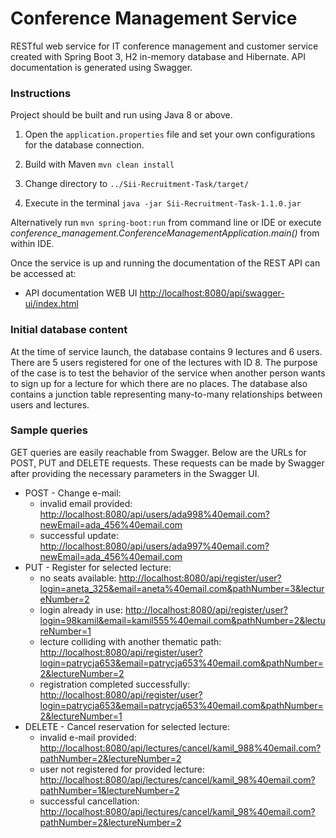 
# Conference Management Service

RESTful web service for IT conference management and customer service created with Spring Boot 3, H2 in-memory database and Hibernate. API documentation is generated using Swagger.



### Instructions

Project should be built and run using Java 8 or above.

1. Open the `application.properties` file and set your own configurations for the database connection.

2. Build with Maven ```mvn clean install```

3. Change directory to ```../Sii-Recruitment-Task/target/```

4. Execute in the terminal ```java -jar Sii-Recruitment-Task-1.1.0.jar ```

Alternatively run ```mvn spring-boot:run``` from command line or IDE or execute *conference_management.ConferenceManagementApplication.main()* from within IDE.

Once the service is up and running the documentation of the REST API can be accessed at:

* API documentation WEB UI [http://localhost:8080/api/swagger-ui/index.html](http://localhost:8080/swagger-ui.html)



### Initial database content
At the time of service launch, the database contains 9 lectures and 6 users. There are 5 users registered for one of the lectures with ID 8. The purpose of the case is to test the behavior of the service when another person wants to sign up for a lecture for which there are no places.
The database also contains a junction table representing many-to-many relationships between users and lectures.


### Sample queries
GET queries are easily reachable from Swagger.
Below are the URLs for POST, PUT and DELETE requests. These requests can be made by Swagger after providing the necessary parameters in the Swagger UI.
* POST - Change e-mail:
  * invalid email provided: [http://localhost:8080/api/users/ada998%40email.com?newEmail=ada_456%40email.com](http://localhost:8080/api/users/ada998%40email.com?newEmail=ada_456%40email.com)
  * successful update: [http://localhost:8080/api/users/ada997%40email.com?newEmail=ada_456%40email.com](http://localhost:8080/api/users/ada997%40email.com?newEmail=ada_456%40email.com)
* PUT - Register for selected lecture:
  * no seats available: [http://localhost:8080/api/register/user?login=aneta_325&email=aneta%40email.com&pathNumber=3&lectureNumber=2](http://localhost:8080/api/register/user?login=aneta_325&email=aneta%40email.com&pathNumber=3&lectureNumber=2)
  * login already in use: [http://localhost:8080/api/register/user?login=98kamil&email=kamil555%40email.com&pathNumber=2&lectureNumber=1](http://localhost:8080/api/register/user?login=98kamil&email=kamil555%40email.com&pathNumber=2&lectureNumber=1)
  * lecture colliding with another thematic path: [http://localhost:8080/api/register/user?login=patrycja653&email=patrycja653%40email.com&pathNumber=2&lectureNumber=2](http://localhost:8080/api/register/user?login=patrycja653&email=patrycja653%40email.com&pathNumber=2&lectureNumber=2)
  * registration completed successfully: [http://localhost:8080/api/register/user?login=patrycja653&email=patrycja653%40email.com&pathNumber=2&lectureNumber=1](http://localhost:8080/api/register/user?login=patrycja653&email=patrycja653%40email.com&pathNumber=2&lectureNumber=1)
* DELETE - Cancel reservation for selected lecture:
  * invalid e-mail provided: [http://localhost:8080/api/lectures/cancel/kamil_988%40email.com?pathNumber=2&lectureNumber=2](http://localhost:8080/api/lectures/cancel/kamil_988%40email.com?pathNumber=2&lectureNumber=2)
  * user not registered for provided lecture: [http://localhost:8080/api/lectures/cancel/kamil_98%40email.com?pathNumber=1&lectureNumber=2](http://localhost:8080/api/lectures/cancel/kamil_98%40email.com?pathNumber=1&lectureNumber=2)
  * successful cancellation: [http://localhost:8080/api/lectures/cancel/kamil_98%40email.com?pathNumber=2&lectureNumber=2](http://localhost:8080/api/lectures/cancel/kamil_98%40email.com?pathNumber=2&lectureNumber=2)
